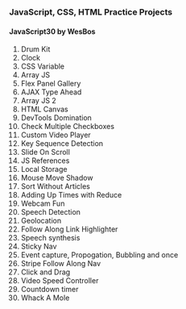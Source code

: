 ### JavaScript, CSS, HTML Practice Projects
#### JavaScript30 by WesBos

1. Drum Kit
2. Clock
3. CSS Variable
4. Array JS
5. Flex Panel Gallery
6. AJAX Type Ahead
7. Array JS 2
8. HTML Canvas
9. DevTools Domination
10. Check Multiple Checkboxes
11. Custom Video Player
12. Key Sequence Detection
13. Slide On Scroll
14. JS References
15. Local Storage
16. Mouse Move Shadow
17. Sort Without Articles
18. Adding Up Times with Reduce
19. Webcam Fun
20. Speech Detection
21. Geolocation
22. Follow Along Link Highlighter
23. Speech synthesis
24. Sticky Nav
25. Event capture, Propogation, Bubbling and once
26. Stripe Follow Along Nav
27. Click and Drag
28. Video Speed Controller
29. Countdown timer
30. Whack A Mole